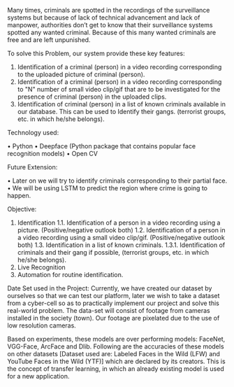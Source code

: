 Many times, criminals are spotted in the recordings of the surveillance systems but because of lack of technical advancement and lack of manpower, authorities don’t get to know that their surveillance systems spotted any wanted criminal.
Because of this many wanted criminals are free and are left unpunished.

To solve this Problem, our system provide these key features:

1. Identification of a criminal (person) in a video recording corresponding to the uploaded picture of criminal (person).
2. Identification of a criminal (person) in a video recording corresponding to "N" number of small video clip/gif that are to be investigated for the presence of criminal (person) in the uploaded clips.
3. Identification of criminal (person) in a list of known criminals available in our database. 
This can be used to Identify their gangs.
(terrorist groups, etc. in which he/she belongs).

Technology used:

• Python
• Deepface (Python package that contains popular face recognition models)
• Open CV

Future Extension:

• Later on we will try to identify criminals corresponding to their partial face.
• We will be using LSTM to predict the region where crime is going to happen.

Objective: 

1. Identification
1.1. Identification of a person in a video recording using a picture. (Positive/negative outlook both)
1.2. Identification of a person in a video recording using a small video clip/gif. (Positive/negative
outlook both)
1.3. Identification in a list of known criminals.
1.3.1. Identification of criminals and their gang if possible, (terrorist groups, etc. in which
he/she belongs).
2. Live Recognition
3. Automation for routine identification.

Date Set used in the Project:
Currently, we have created our dataset by ourselves so that we can test our platform, later we wish
to take a dataset from a cyber-cell so as to practically implement our project and solve this real-world
problem. The data-set will consist of footage from cameras installed in the society (town). Our footage
are pixelated due to the use of low resolution cameras.

Based on experiments, these models are over performing models: FaceNet, VGG-Face, ArcFace and Dlib.
Following are the accuracies of these models on other datasets [Dataset used are: Labeled Faces in
the Wild (LFW) and YouTube Faces in the Wild (YTF)] which are declared by its creators. This is
the concept of transfer learning, in which an already existing model is used for a new application.
